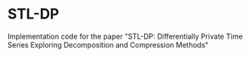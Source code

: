 # STL-DP
Implementation code for the paper "STL-DP: Differentially Private Time Series Exploring Decomposition and Compression Methods"
